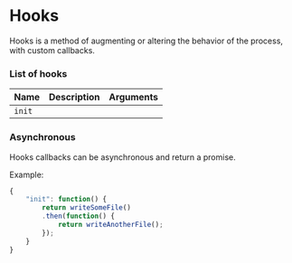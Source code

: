 # Hooks

Hooks is a method of augmenting or altering the behavior of the process, with custom callbacks.

### List of hooks

| Name | Description | Arguments |
| ---- | ----------- | --------- |
| `init` | 



### Asynchronous

Hooks callbacks can be asynchronous and return a promise.

Example:

```js
{
    "init": function() {
        return writeSomeFile()
        .then(function() {
            return writeAnotherFile();
        });
    }
}
```